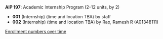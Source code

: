 **AIP 197**: Academic Internship Program (2–12 units, by 2)

- **001** (Internship) (time and location TBA) by staff
- **002** (Internship) (time and location TBA) by Rao, Ramesh R (A01348111)

[Enrollment numbers over time](./AIP197.tsv)
